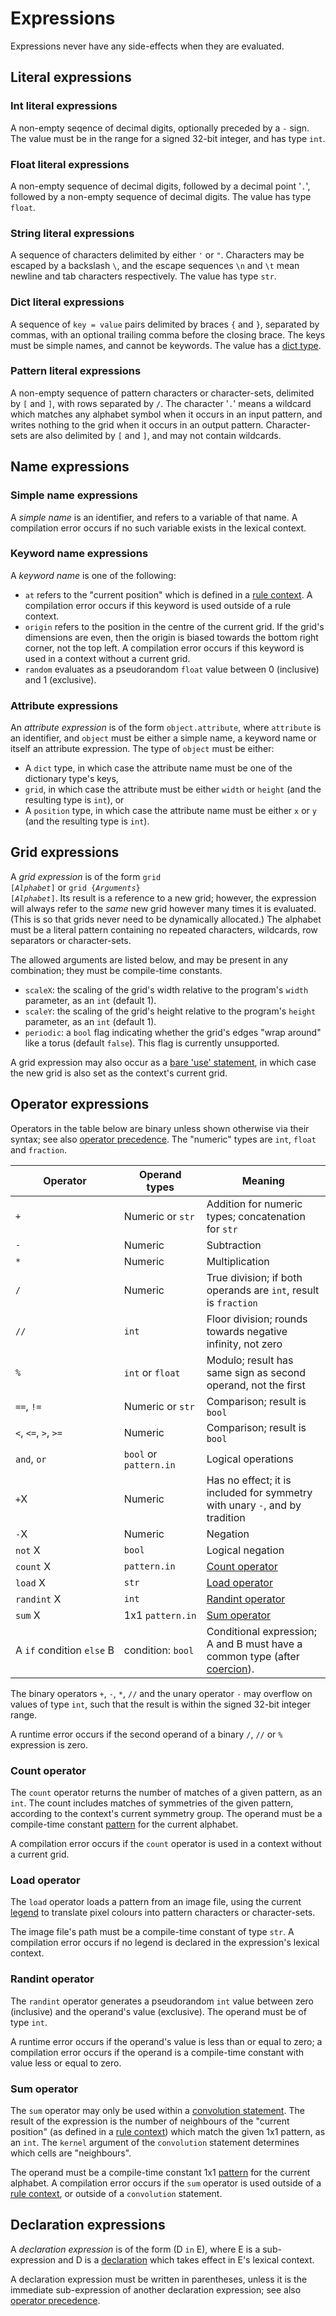 # Expressions

Expressions never have any side-effects when they are evaluated.


## Literal expressions

### Int literal expressions
A non-empty seqence of decimal digits, optionally preceded by a `-` sign. The value must be in the range for a signed 32-bit integer, and has type `int`.

### Float literal expressions
A non-empty sequence of decimal digits, followed by a decimal point '`.`', followed by a non-empty sequence of decimal digits. The value has type `float`.

### String literal expressions
A sequence of characters delimited by either `'` or `"`. Characters may be escaped by a backslash `\`, and the escape sequences `\n` and `\t` mean newline and tab characters respectively. The value has type `str`.

### Dict literal expressions
A sequence of `key = value` pairs delimited by braces `{` and `}`, separated by commas, with an optional trailing comma before the closing brace. The keys must be simple names, and cannot be keywords. The value has a [dict type](types.md#dict-types).

### Pattern literal expressions
A non-empty sequence of pattern characters or character-sets, delimited by `[` and `]`, with rows separated by `/`. The character '`.`' means a wildcard which matches any alphabet symbol when it occurs in an input pattern, and writes nothing to the grid when it occurs in an output pattern. Character-sets are also delimited by `[` and `]`, and may not contain wildcards.


## Name expressions

### Simple name expressions

A *simple name* is an identifier, and refers to a variable of that name. A compilation error occurs if no such variable exists in the lexical context.

### Keyword name expressions

A *keyword name* is one of the following:

- `at` refers to the "current position" which is defined in a [rule context](rules.md#rule-contexts). A compilation error occurs if this keyword is used outside of a rule context.
- `origin` refers to the position in the centre of the current grid. If the grid's dimensions are even, then the origin is biased towards the bottom right corner, not the top left. A compilation error occurs if this keyword is used in a context without a current grid.
- `random` evaluates as a pseudorandom `float` value between 0 (inclusive) and 1 (exclusive).

### Attribute expressions

An *attribute expression* is of the form `object.attribute`, where `attribute` is an identifier, and `object` must be either a simple name, a keyword name or itself an attribute expression. The type of `object` must be either:

- A `dict` type, in which case the attribute name must be one of the dictionary type's keys,
- `grid`, in which case the attribute must be either `width` or `height` (and the resulting type is `int`), or
- A `position` type, in which case the attribute name must be either `x` or `y` (and the resulting type is `int`).


## Grid expressions

A *grid expression* is of the form <code>grid [<i>Alphabet</i>]</code> or <code>grid {<i>Arguments</i>} [<i>Alphabet</i>]</code>. Its result is a reference to a new grid; however, the expression will always refer to the *same* new grid however many times it is evaluated. (This is so that grids never need to be dynamically allocated.) The alphabet must be a literal pattern containing no repeated characters, wildcards, row separators or character-sets.

The allowed arguments are listed below, and may be present in any combination; they must be compile-time constants.

- `scaleX`: the scaling of the grid's width relative to the program's `width` parameter, as an `int` (default 1).
- `scaleY`: the scaling of the grid's height relative to the program's `height` parameter, as an `int` (default 1).
- `periodic`: a `bool` flag indicating whether the grid's edges "wrap around" like a torus (default `false`). This flag is currently unsupported.

A grid expression may also occur as a [bare 'use' statement](statements.md#use-statements), in which case the new grid is also set as the context's current grid.


## Operator expressions

Operators in the table below are binary unless shown otherwise via their syntax; see also [operator precedence](../notes/parser.md#operator-precedence). The "numeric" types are `int`, `float` and `fraction`.

| Operator | Operand types | Meaning |
| --- | --- | --- |
| `+` | Numeric or `str` | Addition for numeric types; concatenation for `str` |
| `-` | Numeric | Subtraction |
| `*` | Numeric | Multiplication |
| `/` | Numeric | True division; if both operands are `int`, result is `fraction` |
| `//` | `int` | Floor division; rounds towards negative infinity, not zero |
| `%` | `int` or `float` | Modulo; result has same sign as second operand, not the first |
| `==`, `!=` | Numeric or `str` | Comparison; result is `bool` |
| `<`, `<=`, `>`, `>=` | Numeric | Comparison; result is `bool` |
| `and`, `or` | `bool` or `pattern.in` | Logical operations |
| `+`X | Numeric | Has no effect; it is included for symmetry with unary `-`, and by tradition |
| `-`X | Numeric | Negation |
| `not` X | `bool` | Logical negation |
| `count` X | `pattern.in` | [Count operator](#count-operator) |
| `load` X | `str` | [Load operator](#load-operator) |
| `randint` X | `int` | [Randint operator](#randint-operator) |
| `sum` X | 1x1 `pattern.in` | [Sum operator](#sum-operator) |
| A&nbsp;`if`&nbsp;condition&nbsp;`else`&nbsp;B | condition:&nbsp;`bool` | Conditional expression; A and B must have a common type (after [coercion](types.md#type-coercion)). |

The binary operators `+`, `-`, `*`, `//` and the unary operator `-` may overflow on values of type `int`, such that the result is within the signed 32-bit integer range.

A runtime error occurs if the second operand of a binary `/`, `//` or `%` expression is zero.

### Count operator

The `count` operator returns the number of matches of a given pattern, as an `int`. The count includes matches of symmetries of the given pattern, according to the context's current symmetry group. The operand must be a compile-time constant [pattern](types.md#pattern-types) for the current alphabet.

A compilation error occurs if the `count` operator is used in a context without a current grid.

### Load operator

The `load` operator loads a pattern from an image file, using the current [legend](declarations.md#legend-declarations) to translate pixel colours into pattern characters or character-sets.

The image file's path must be a compile-time constant of type `str`. A compilation error occurs if no legend is declared in the expression's lexical context.

### Randint operator

The `randint` operator generates a pseudorandom `int` value between zero (inclusive) and the operand's value (exclusive). The operand must be of type `int`.

A runtime error occurs if the operand's value is less than or equal to zero; a compilation error occurs if the operand is a compile-time constant with value less or equal to zero.

### Sum operator

The `sum` operator may only be used within a [convolution statement](statements.md#convolution-statements). The result of the expression is the number of neighbours of the "current position" (as defined in a [rule context](rules.md#rule-contexts)) which match the given 1x1 pattern, as an `int`. The `kernel` argument of the `convolution` statement determines which cells are "neighbours".

The operand must be a compile-time constant 1x1 [pattern](types.md#pattern-types) for the current alphabet. A compilation error occurs if the `sum` operator is used outside of a [rule context](rules.md#rule-contexts), or outside of a `convolution` statement.


## Declaration expressions

A *declaration expression* is of the form (D `in` E), where E is a sub-expression and D is a [declaration](declarations.md) which takes effect in E's lexical context.

A declaration expression must be written in parentheses, unless it is the immediate sub-expression of another declaration expression; see also [operator precedence](../notes/parser.md#operator-precedence).
